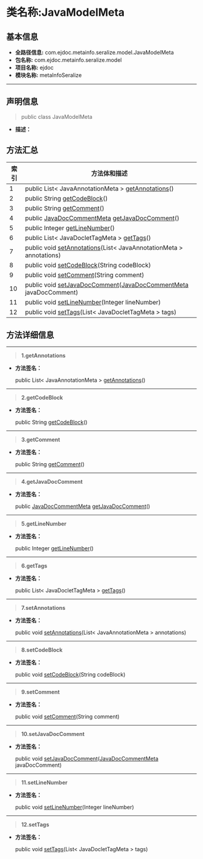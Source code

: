 # 类名称:JavaModelMeta

## 基本信息

* **全路径信息:** com.ejdoc.metainfo.seralize.model.JavaModelMeta
* **包名称:** com.ejdoc.metainfo.seralize.model
* **项目名称:** ejdoc
* **模块名称:** metaInfoSeralize









---

## 声明信息
> public class JavaModelMeta     


* **描述：** 

  








## 方法汇总

|   索引  |    方法体和描述   |
| ---- | ---- |
|1|public List< JavaAnnotationMeta > [getAnnotations](#innerlink-getannotations)()   <br/>|
|2|public String [getCodeBlock](#innerlink-getcodeblock)()   <br/>|
|3|public String [getComment](#innerlink-getcomment)()   <br/>|
|4|public [JavaDocCommentMeta](/metaInfoSeralize/com/ejdoc/metainfo/seralize/model/JavaDocCommentMeta.md) [getJavaDocComment](#innerlink-getjavadoccomment)()   <br/>|
|5|public Integer [getLineNumber](#innerlink-getlinenumber)()   <br/>|
|6|public List< JavaDocletTagMeta > [getTags](#innerlink-gettags)()   <br/>|
|7|public void [setAnnotations](#innerlink-setannotations-javautillist)(List< JavaAnnotationMeta > annotations)   <br/>|
|8|public void [setCodeBlock](#innerlink-setcodeblock-javalangstring)(String codeBlock)   <br/>|
|9|public void [setComment](#innerlink-setcomment-javalangstring)(String comment)   <br/>|
|10|public void [setJavaDocComment](#innerlink-setjavadoccomment-comejdocmetainfoseralizemodeljavadoccommentmeta)([JavaDocCommentMeta](/metaInfoSeralize/com/ejdoc/metainfo/seralize/model/JavaDocCommentMeta.md) javaDocComment)   <br/>|
|11|public void [setLineNumber](#innerlink-setlinenumber-javalanginteger)(Integer lineNumber)   <br/>|
|12|public void [setTags](#innerlink-settags-javautillist)(List< JavaDocletTagMeta > tags)   <br/>|








## 方法详细信息

---
> **1.<span id="innerlink-getannotations">getAnnotations</span>**

* **方法签名：** 

  public List< JavaAnnotationMeta > [getAnnotations](#getannotations)()   







---
> **2.<span id="innerlink-getcodeblock">getCodeBlock</span>**

* **方法签名：** 

  public String [getCodeBlock](#getcodeblock)()   







---
> **3.<span id="innerlink-getcomment">getComment</span>**

* **方法签名：** 

  public String [getComment](#getcomment)()   







---
> **4.<span id="innerlink-getjavadoccomment">getJavaDocComment</span>**

* **方法签名：** 

  public [JavaDocCommentMeta](/metaInfoSeralize/com/ejdoc/metainfo/seralize/model/JavaDocCommentMeta.md) [getJavaDocComment](#getjavadoccomment)()   







---
> **5.<span id="innerlink-getlinenumber">getLineNumber</span>**

* **方法签名：** 

  public Integer [getLineNumber](#getlinenumber)()   







---
> **6.<span id="innerlink-gettags">getTags</span>**

* **方法签名：** 

  public List< JavaDocletTagMeta > [getTags](#gettags)()   







---
> **7.<span id="innerlink-setannotations-javautillist">setAnnotations</span>**

* **方法签名：** 

  public void [setAnnotations](#setannotations-javautillist)(List< JavaAnnotationMeta > annotations)   







---
> **8.<span id="innerlink-setcodeblock-javalangstring">setCodeBlock</span>**

* **方法签名：** 

  public void [setCodeBlock](#setcodeblock-javalangstring)(String codeBlock)   







---
> **9.<span id="innerlink-setcomment-javalangstring">setComment</span>**

* **方法签名：** 

  public void [setComment](#setcomment-javalangstring)(String comment)   







---
> **10.<span id="innerlink-setjavadoccomment-comejdocmetainfoseralizemodeljavadoccommentmeta">setJavaDocComment</span>**

* **方法签名：** 

  public void [setJavaDocComment](#setjavadoccomment-comejdocmetainfoseralizemodeljavadoccommentmeta)([JavaDocCommentMeta](/metaInfoSeralize/com/ejdoc/metainfo/seralize/model/JavaDocCommentMeta.md) javaDocComment)   







---
> **11.<span id="innerlink-setlinenumber-javalanginteger">setLineNumber</span>**

* **方法签名：** 

  public void [setLineNumber](#setlinenumber-javalanginteger)(Integer lineNumber)   







---
> **12.<span id="innerlink-settags-javautillist">setTags</span>**

* **方法签名：** 

  public void [setTags](#settags-javautillist)(List< JavaDocletTagMeta > tags)   







